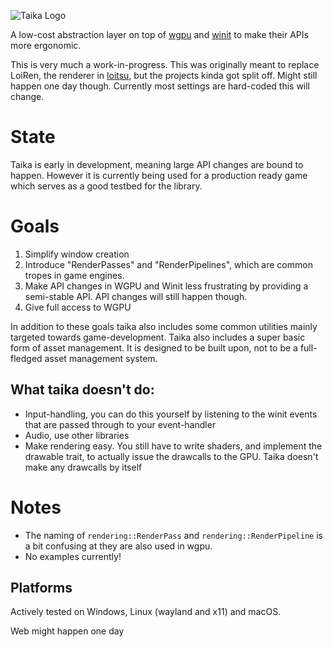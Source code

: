 ![Taika Logo](https://github.com/apeltsi/taika/assets/49206921/a6ab4209-4235-4b88-b242-d1931423248f)

A low-cost abstraction layer on top of [wgpu](https://crates.io/crates/wgpu) and [winit](https://crates.io/crates/winit) to make their APIs more ergonomic.

This is very much a work-in-progress. This was originally meant to replace LoiRen, the renderer in [loitsu](https://github.com/apeltsi/loitsu), but the projects kinda got split off. Might still happen one day though.
Currently most settings are hard-coded this will change.

# State
Taika is early in development, meaning large API changes are bound to happen. However it is currently being used for a production ready game
which serves as a good testbed for the library.

# Goals
1. Simplify window creation
2. Introduce "RenderPasses" and "RenderPipelines", which are common tropes in game
   engines.
3. Make API changes in WGPU and Winit less frustrating by providing a semi-stable API. API
   changes will still happen though.
4. Give full access to WGPU

In addition to these goals taika also includes some common utilities mainly targeted towards
game-development. Taika also includes a super basic form of asset management. It is designed to
be built upon, not to be a full-fledged asset management system.

## What taika doesn't do:
- Input-handling, you can do this yourself by listening to the winit events that are passed
  through to your event-handler
- Audio, use other libraries
- Make rendering easy. You still have to write shaders, and implement the drawable trait, to
  actually issue the drawcalls to the GPU. Taika doesn't make any drawcalls by itself

# Notes
- The naming of `rendering::RenderPass` and `rendering::RenderPipeline` is a bit confusing at they are also used in
  wgpu.
- No examples currently!

## Platforms
Actively tested on Windows, Linux (wayland and x11) and macOS.

Web might happen one day
